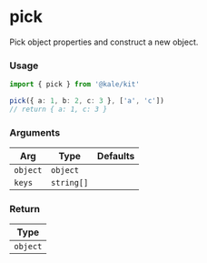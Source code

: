 # pick

Pick object properties and construct a new object.

### Usage

```ts
import { pick } from '@kale/kit'

pick({ a: 1, b: 2, c: 3 }, ['a', 'c'])
// return { a: 1, c: 3 }
```

### Arguments

| Arg      | Type       | Defaults |
| -------- | ---------- | -------- |
| `object` | `object`   |          |
| `keys`   | `string[]` |          |

### Return

| Type     |
| -------- |
| `object` |
